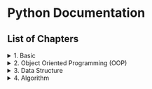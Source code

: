 # Python Documentation
## List of Chapters
<details>
<summary>1. Basic</summary>
    *Data types, Values and Variables
    
</details>
<details>
<summary>2. Object Oriented Programming (OOP)</summary>
</details>
<details>
<summary>3. Data Structure</summary>
</details>
<details>
<summary>4. Algorithm</summary>
</details>
